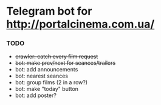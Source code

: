 # Telegram bot for http://portalcinema.com.ua/

### TODO
- ~~crawler: catch every film request~~
- ~~bot: make prev/next for seances/trailers~~
- bot: add announcements
- bot: nearest seances
- bot: group films (2 in a row?)
- bot: make "today" button
- bot: add poster?